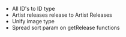- All ID's to ID type
- Artist releases release to Artist Releases
- Unify image type
- Spread sort param on getRelease functions
